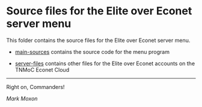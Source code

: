 # Source files for the Elite over Econet server menu

This folder contains the source files for the Elite over Econet server menu.

* [main-sources](main-sources) contains the source code for the menu program

* [server-files](server-files) contains other files for the Elite over Econet accounts on the TNMoC Econet Cloud

---

Right on, Commanders!

_Mark Moxon_